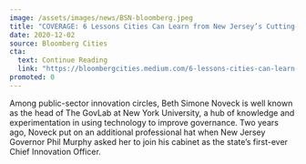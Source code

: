 ```yaml
---
image: /assets/images/news/BSN-bloomberg.jpeg
title: "COVERAGE: 6 Lessons Cities Can Learn from New Jersey’s Cutting-Edge Innovation Team"
date: 2020-12-02
source: Bloomberg Cities
cta:
  text: Continue Reading
  link: "https://bloombergcities.medium.com/6-lessons-cities-can-learn-from-new-jerseys-cutting-edge-innovation-team-cd4880ff6081"
promoted: 0
---
```


Among public-sector innovation circles, Beth Simone Noveck is well known as the head of The GovLab at New York University, a hub of knowledge and experimentation in using technology to improve governance. Two years ago, Noveck put on an additional professional hat when New Jersey Governor Phil Murphy asked her to join his cabinet as the state’s first-ever Chief Innovation Officer.
